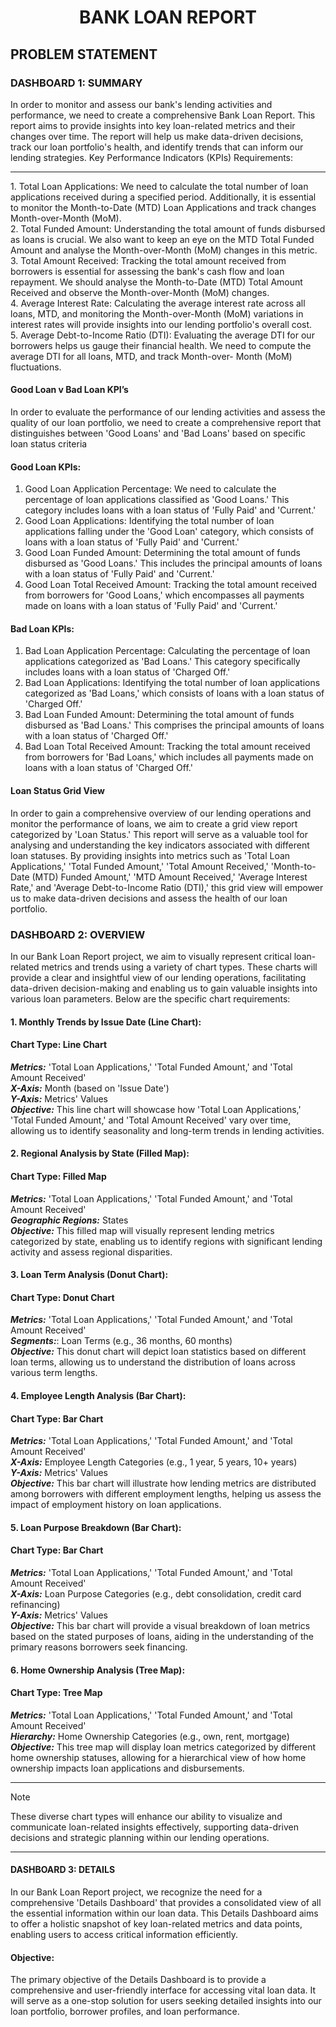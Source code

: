 
<h1 align=center>BANK LOAN REPORT</h1>
<h2>PROBLEM STATEMENT</h2>
<h3>DASHBOARD 1: SUMMARY</h3>
In order to monitor and assess our bank's lending activities and performance, we need to create a comprehensive Bank Loan Report. This report aims to provide insights into key loan-related metrics and their changes over time. The report will help us make data-driven decisions, track our loan portfolio's health, and identify trends that can inform our lending strategies.
Key Performance Indicators (KPIs) Requirements:<br><hr>
1.  Total Loan Applications: We need to calculate the total number of loan applications received during a specified period. Additionally, it is essential to monitor the Month-to-Date (MTD) Loan 
    Applications and track changes Month-over-Month (MoM).<br>
2.  Total Funded Amount: Understanding the total amount of funds disbursed as loans is crucial. We also want to keep an eye on the MTD Total Funded Amount and analyse the Month-over-Month (MoM) changes 
    in this metric.<br>
3.  Total Amount Received: Tracking the total amount received from borrowers is essential for assessing the bank's cash flow and loan repayment. We should analyse the Month-to-Date (MTD) Total Amount  
    Received and observe the Month-over-Month (MoM) changes.<br>
4.  Average Interest Rate: Calculating the average interest rate across all loans, MTD, and monitoring the Month-over-Month (MoM) variations in interest rates will provide insights into our lending         portfolio's overall cost.<br>
5.  Average Debt-to-Income Ratio (DTI): Evaluating the average DTI for our borrowers helps us gauge their financial health. We need to compute the average DTI for all loans, MTD, and track Month-over-  
    Month (MoM) fluctuations.<br>



#### Good Loan v Bad Loan KPI’s
In order to evaluate the performance of our lending activities and assess the quality of our loan portfolio, we need to create a comprehensive report that distinguishes between 'Good Loans' and 'Bad Loans' based on specific loan status criteria
#### Good Loan KPIs:
1.	Good Loan Application Percentage: We need to calculate the percentage of loan applications classified as 'Good Loans.' This category includes loans with a loan status of 'Fully Paid' and 'Current.'
2.	Good Loan Applications: Identifying the total number of loan applications falling under the 'Good Loan' category, which consists of loans with a loan status of 'Fully Paid' and 'Current.'
3.	Good Loan Funded Amount: Determining the total amount of funds disbursed as 'Good Loans.' This includes the principal amounts of loans with a loan status of 'Fully Paid' and 'Current.'
4.	Good Loan Total Received Amount: Tracking the total amount received from borrowers for 'Good Loans,' which encompasses all payments made on loans with a loan status of 'Fully Paid' and 'Current.'
#### Bad Loan KPIs:
1.	Bad Loan Application Percentage: Calculating the percentage of loan applications categorized as 'Bad Loans.' This category specifically includes loans with a loan status of 'Charged Off.'
2.	Bad Loan Applications: Identifying the total number of loan applications categorized as 'Bad Loans,' which consists of loans with a loan status of 'Charged Off.'
3.	Bad Loan Funded Amount: Determining the total amount of funds disbursed as 'Bad Loans.' This comprises the principal amounts of loans with a loan status of 'Charged Off.'
4.	Bad Loan Total Received Amount: Tracking the total amount received from borrowers for 'Bad Loans,' which includes all payments made on loans with a loan status of 'Charged Off.'<br>
#### Loan Status Grid View
In order to gain a comprehensive overview of our lending operations and monitor the performance of loans, we aim to create a grid view report categorized by 'Loan Status.' This report will serve as a valuable tool for analysing and understanding the key indicators associated with different loan statuses. By providing insights into metrics such as 'Total Loan Applications,' 'Total Funded Amount,' 'Total Amount Received,' 'Month-to-Date (MTD) Funded Amount,' 'MTD Amount Received,' 'Average Interest Rate,' and 'Average Debt-to-Income Ratio (DTI),' this grid view will empower us to make data-driven decisions and assess the health of our loan portfolio.

<h3>DASHBOARD 2: OVERVIEW</h3>
In our Bank Loan Report project, we aim to visually represent critical loan-related metrics and trends using a variety of chart types. These charts will provide a clear and insightful view of our lending operations, facilitating data-driven decision-making and enabling us to gain valuable insights into various loan parameters. Below are the specific chart requirements:<br>
<h4>1. Monthly Trends by Issue Date (Line Chart):</h4>
<h4>Chart Type: Line Chart</h4>
<i><b>Metrics:</b></i> 'Total Loan Applications,' 'Total Funded Amount,' and 'Total Amount Received'<br>
<i><b>X-Axis:</b></i>  Month (based on 'Issue Date')<br>
<i><b>Y-Axis:</b></i>  Metrics' Values<br>
<i><b>Objective:</b></i>  This line chart will showcase how 'Total Loan Applications,' 'Total Funded Amount,' and 'Total Amount Received' vary over time, allowing us to identify seasonality and long-term trends in lending activities.
<h4>2. Regional Analysis by State (Filled Map):</h4>
<h4>Chart Type: Filled Map</h4>
<i><b>Metrics:</b></i>  'Total Loan Applications,' 'Total Funded Amount,' and 'Total Amount Received'<br>
<i><b>Geographic Regions:</b></i>  States<br>
<i><b>Objective:</b></i>   This filled map will visually represent lending metrics categorized by state, enabling us to identify regions with significant lending activity and assess regional disparities.<br>
<h4>3. Loan Term Analysis (Donut Chart):</h4>
<h4>Chart Type: Donut Chart</h4>
<i><b>Metrics:</b></i> 'Total Loan Applications,' 'Total Funded Amount,' and 'Total Amount Received'<br>
<i><b>Segments:</b></i>: Loan Terms (e.g., 36 months, 60 months)<br>
<i><b>Objective:</b></i> This donut chart will depict loan statistics based on different loan terms, allowing us to understand the distribution of loans across various term lengths.<br>
<h4>4. Employee Length Analysis (Bar Chart):</h4>
<h4>Chart Type: Bar Chart</h4>
<i><b>Metrics:</b></i> 'Total Loan Applications,' 'Total Funded Amount,' and 'Total Amount Received'<br>
<i><b>X-Axis:</b></i> Employee Length Categories (e.g., 1 year, 5 years, 10+ years)<br>
<i><b>Y-Axis:</b></i> Metrics' Values<br>
<i><b>Objective:</b></i> This bar chart will illustrate how lending metrics are distributed among borrowers with different employment lengths, helping us assess the impact of employment history on loan applications.
<h4>5. Loan Purpose Breakdown (Bar Chart):</h4>
<h4>Chart Type: Bar Chart</h4>
<i><b>Metrics:</b></i> 'Total Loan Applications,' 'Total Funded Amount,' and 'Total Amount Received'<br>
<i><b>X-Axis:</b></i> Loan Purpose Categories (e.g., debt consolidation, credit card refinancing)<br>
<i><b>Y-Axis:</b></i> Metrics' Values<br>
<i><b>Objective:</b></i> This bar chart will provide a visual breakdown of loan metrics based on the stated purposes of loans, aiding in the understanding of the primary reasons borrowers seek financing.

<h4>6. Home Ownership Analysis (Tree Map):</h4>
<h4>Chart Type: Tree Map</h4>
<i><b>Metrics:</b></i> 'Total Loan Applications,' 'Total Funded Amount,' and 'Total Amount Received'<br>
<i><b>Hierarchy:</b></i> Home Ownership Categories (e.g., own, rent, mortgage)<br>
<i><b>Objective:</b></i> This tree map will display loan metrics categorized by different home ownership statuses, allowing for a hierarchical view of how home ownership impacts loan applications and disbursements.<br><hr>

> [!NOTE]
> These diverse chart types will enhance our ability to visualize and communicate loan-related insights effectively, supporting data-driven decisions and strategic planning within our lending operations.
<hr>
<h4>DASHBOARD 3: DETAILS</h4>
In our Bank Loan Report project, we recognize the need for a comprehensive 'Details Dashboard' that provides a consolidated view of all the essential information within our loan data. This Details Dashboard aims to offer a holistic snapshot of key loan-related metrics and data points, enabling users to access critical information efficiently.
<h4>Objective:</h4>
The primary objective of the Details Dashboard is to provide a comprehensive and user-friendly interface for accessing vital loan data. It will serve as a one-stop solution for users seeking detailed insights into our loan portfolio, borrower profiles, and loan performance.



